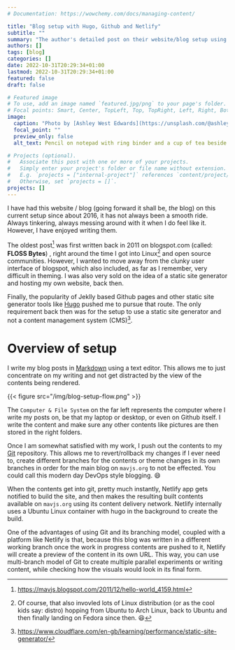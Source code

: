 ```yaml
---
# Documentation: https://wowchemy.com/docs/managing-content/

title: "Blog setup with Hugo, Github and Netlify"
subtitle: ""
summary: "The author's detailed post on their website/blog setup using Hugo, Github and Netlify."
authors: []
tags: [blog]
categories: []
date: 2022-10-31T20:29:34+01:00
lastmod: 2022-10-31T20:29:34+01:00
featured: false
draft: false

# Featured image
# To use, add an image named `featured.jpg/png` to your page's folder.
# Focal points: Smart, Center, TopLeft, Top, TopRight, Left, Right, BottomLeft, Bottom, BottomRight.
image:
  caption: "Photo by [Ashley West Edwards](https://unsplash.com/@ashleywedwards) on [Unsplash](https://unsplash.com/)"
  focal_point: ""
  preview_only: false
  alt_text: Pencil on notepad with ring binder and a cup of tea beside it.

# Projects (optional).
#   Associate this post with one or more of your projects.
#   Simply enter your project's folder or file name without extension.
#   E.g. `projects = ["internal-project"]` references `content/project/deep-learning/index.md`.
#   Otherwise, set `projects = []`.
projects: []
---
```

I have had this website / blog (going forward it shall be, _the_ blog) on this current setup since about 2016, it has not always been a smooth ride. Always tinkering, always messing around with it when I do feel like it. However, I have enjoyed writing them.

The oldest post[^0] was first written back in 2011 on blogspot.com (called: **FLOSS Bytes**) , right around the time I got into Linux[^1] and open source communities. However, I wanted to move away from the clunky user interface of blogspot, which also included, as far as I remember, very difficult in theming. I was also very sold on the idea of a static site generator and hosting my own website, back then.

Finally, the popularity of Jeklly based Github pages and other static site generator tools like [Hugo](https://gohugo.io/) pushed me to pursue that route. The only requirement back then was for the setup to use a static site generator and not a content management system (CMS)[^2].

# Overview of setup
I write my blog posts in [Markdown](https://daringfireball.net/projects/markdown/) using a text editor. This allows me to just concentrate on my writing and not get distracted by the view of the contents being rendered.

{{< figure src="/img/blog-setup-flow.png" >}}

The `Computer & File System` on the far left represents the computer where I write my posts on, be that my laptop or desktop, or even on Github itself. I write the content and make sure any other contents like pictures are then stored in the right folders.

Once I am somewhat satisfied with my work, I push out the contents to my [Git](https://git-scm.com/) repository. This allows me to revert/rollback my changes if I ever need to, create different branches for the contents or theme changes in its own branches in order for the main blog on `mavjs.org` to not be effected. You could call this modern day DevOps style blogging. :smile:

When the contents get into git, pretty much instantly, Netlify app gets notified to build the site, and then makes the resulting built contents available on `mavjs.org` using its content delivery network. Netlify internally uses a Ubuntu Linux container with hugo in the background to create the build.

One of the advantages of using Git and its branching model, coupled with a platform like Netlify is that, because this blog was written in a different working branch once the work in progress contents are pushed to it, Netlify will create a preview of the content in its own URL. This way, you can use multi-branch model of Git to create multiple parallel experiments or writing content, while checking how the visuals would look in its final form.

[^0]: https://mavjs.blogspot.com/2011/12/hello-world_4159.html
[^1]: Of course, that also invovled lots of Linux distribution (or as the cool kids say: distro) hopping from Ubuntu to Arch Linux, back to Ubuntu and then finally landing on Fedora since then. :laughing:
[^2]: https://www.cloudflare.com/en-gb/learning/performance/static-site-generator/
[^3]: https://gohugo.io/about/what-is-hugo/
[^4]: https://en.wikipedia.org/wiki/Git
